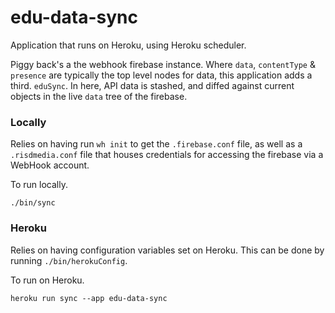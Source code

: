 # edu-data-sync

Application that runs on Heroku, using Heroku scheduler.

Piggy back's a the webhook firebase instance. Where `data`, `contentType` & `presence` are typically the top level nodes for data, this application adds a third. `eduSync`. In here, API data is stashed, and diffed against current objects in the live `data` tree of the firebase.


### Locally

Relies on having run `wh init` to get the `.firebase.conf` file, as well as a `.risdmedia.conf` file that houses credentials for accessing the firebase via a WebHook account.

To run locally.

`./bin/sync`


### Heroku

Relies on having configuration variables set on Heroku. This can be done by running `./bin/herokuConfig`.

To run on Heroku.

`heroku run sync --app edu-data-sync`